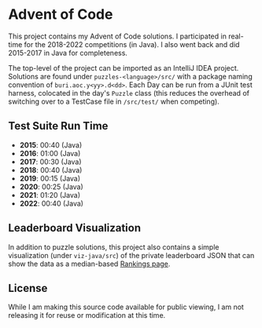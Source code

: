 # Advent of Code

This project contains my Advent of Code solutions. I participated in real-time for the 2018-2022 competitions (in Java).
I also went back and did 2015-2017 in Java for completeness.

The top-level of the project can be imported as an IntelliJ IDEA project. Solutions are found under 
`puzzles-<language>/src/` with a package naming convention of `buri.aoc.y<yy>.d<dd>`. Each Day can be run from a JUnit 
test harness, colocated in the day's `Puzzle` class (this reduces the overhead of switching over to a TestCase file in 
`/src/test/` when competing).

## Test Suite Run Time

* **2015**: 00:40 (Java)
* **2016**: 01:00 (Java)
* **2017**: 00:30 (Java)
* **2018**: 00:40 (Java)
* **2019**: 00:15 (Java)
* **2020**: 00:25 (Java)
* **2021**: 01:20 (Java)
* **2022**: 00:40 (Java)

## Leaderboard Visualization

In addition to puzzle solutions, this project also contains a simple visualization (under `viz-java/src`) of the 
private leaderboard JSON that can show the data as a median-based [Rankings page](http://aoc.urizone.net).

## License

While I am making this source code available for public viewing, I am not releasing it for reuse or modification at 
this time.
